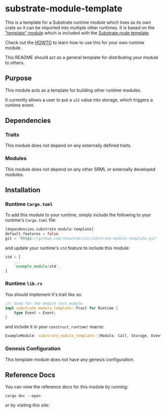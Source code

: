 # substrate-module-template

This is a template for a Substrate runtime module which lives as its own crate so it can be imported into multiple other runtimes. It is based on the ["template" module](https://github.com/paritytech/substrate/blob/master/node-template/runtime/src/template.rs) which is included with the [Substrate node template](https://github.com/paritytech/substrate/tree/master/node-template).

Check out the [HOWTO](HOWTO.md) to learn how to use this for your own runtime module.

This README should act as a general template for distributing your module to others.

## Purpose

This module acts as a template for building other runtime modules.

It currently allows a user to put a `u32` value into storage, which triggers a runtime event.

## Dependencies

### Traits

This module does not depend on any externally defined traits.

### Modules

This module does not depend on any other SRML or externally developed modules.

## Installation

### Runtime `Cargo.toml`

To add this module to your runtime, simply include the following to your runtime's `Cargo.toml` file:

```rust
[dependencies.substrate-module-template]
default_features = false
git = 'https://github.com/shawntabrizi/substrate-module-template.git'
```

and update your runtime's `std` feature to include this module:

```rust
std = [
    ...
    'example_module/std',
]
```

### Runtime `lib.rs`

You should implement it's trait like so:

```rust
/// Used for the module test_module
impl substrate_module_template::Trait for Runtime {
	type Event = Event;
}
```

and include it in your `construct_runtime!` macro:

```rust
ExampleModule: substrate_module_template::{Module, Call, Storage, Event<T>},
```

### Genesis Configuration

This template module does not have any genesis configuration.

## Reference Docs

You can view the reference docs for this module by running:

```
cargo doc --open
```

or by visiting this site: <Add Your Link>
